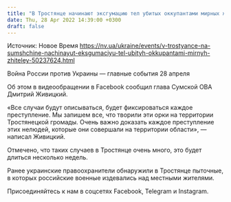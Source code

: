 ```yaml
---
title: "В Тростянце начинают эксгумацию тел убитых оккупантами мирных жителей — ОВА"
date: Thu, 28 Apr 2022 14:39:00 +0300
draft: false
---
```

Источник: Новое Время https://nv.ua/ukraine/events/v-trostyance-na-sumshchine-nachinayut-eksgumaciyu-tel-ubityh-okkupantami-mirnyh-zhiteley-50237624.html


Война России против Украины — главные события 28 апреля

 Об этом в видеообращении в Facebook сообщил глава Сумской ОВА Дмитрий Живицкий.

«Все случаи будут описываться, будет фиксироваться каждое преступление. Мы запишем все, что творили эти орки на территории Тростянецкой громады. Очень важно доказать каждое преступление этих нелюдей, которые они совершали на территории области», — написал Живицкий.

 Отмечено, что таких случаев в Тростянце очень много, это будет длиться несколько недель.

 Ранее украинские правоохранители обнаружили в Тростянце пыточные, в которых российские военные издевались над местными жителями.

Присоединяйтесь к нам в соцсетях Facebook, Telegram и Instagram.

